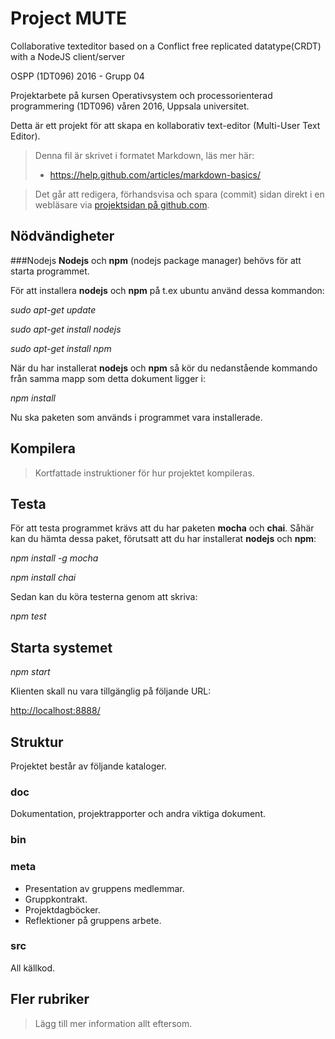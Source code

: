 # Project MUTE

Collaborative texteditor based on a Conflict free replicated datatype(CRDT) with a NodeJS client/server

OSPP (1DT096) 2016 - Grupp 04

Projektarbete på kursen Operativsystem och processorienterad
programmering (1DT096) våren 2016, Uppsala universitet.

Detta är ett projekt för att skapa en kollaborativ text-editor (Multi-User Text Editor).

> Denna fil är skrivet i formatet Markdown, läs mer här:
>
> - https://help.github.com/articles/markdown-basics/

> Det går att redigera, förhandsvisa och spara (commit) sidan direkt i
> en webläsare via [projektsidan på github.com](./README.md).

## Nödvändigheter
###Nodejs
**Nodejs** och **npm** (nodejs package manager) behövs för att starta programmet.

För att installera **nodejs**  och **npm** på t.ex ubuntu använd dessa kommandon:

*sudo apt-get update*

*sudo apt-get install nodejs*

*sudo apt-get install npm*

När du har installerat **nodejs** och **npm** så kör du nedanstående kommando från samma mapp som detta dokument ligger i:

*npm install*

Nu ska paketen som används i programmet vara installerade.

## Kompilera

> Kortfattade instruktioner för hur projektet kompileras.

## Testa

För att testa programmet krävs att du har paketen **mocha** och **chai**.
Såhär kan du hämta dessa paket, förutsatt att du har installerat **nodejs** och **npm**:

*npm install -g mocha*

*npm install chai*

Sedan kan du köra testerna genom att skriva:

*npm test*

## Starta systemet

*npm start*

Klienten skall nu vara tillgänglig på följande URL:

[http://localhost:8888/](http://localhost:8888/)

## Struktur

Projektet består av följande kataloger.

### doc

Dokumentation, projektrapporter och andra viktiga dokument.

### bin


### meta

- Presentation av gruppens medlemmar.
- Gruppkontrakt.
- Projektdagböcker.
- Reflektioner på gruppens arbete.

### src

All källkod.

## Fler rubriker

> Lägg till mer information allt eftersom.
